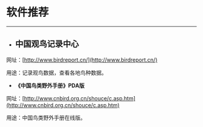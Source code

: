 # 软件推荐

---

* ## 中国观鸟记录中心

网址：[http://www.birdreport.cn/](http://www.birdreport.cn/)

用途：记录观鸟数据，查看各地鸟种数据。



* **《中国鸟类野外手册》PDA版**

网址：[http://www.cnbird.org.cn/shouce/c.asp.htm](http://www.cnbird.org.cn/shouce/c.asp.htm)

用途：中国鸟类野外手册在线版。



